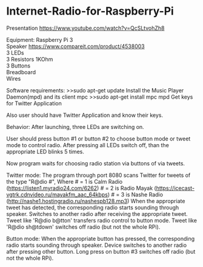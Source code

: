 # Internet-Radio-for-Raspberry-Pi

Presentation https://www.youtube.com/watch?v=QcSLtvohZh8

Equipment: 	Raspberry Pi 3 </br>
                      Speaker https://www.compareit.com/product/4538003 </br>
                      3 LEDs </br>
                      3 Resistors 1KOhm </br>
                      3 Buttons </br>
                      Breadboard </br>
                      Wires </br>

Software requirements: 
           >>sudo apt-get update 
           Install the Music Player Daemon(mpd) and its client mpc 
           >>sudo apt-get install mpc mpd Get keys for Twitter Application

Also user should have Twitter Application and know their keys.

Behavior: 
After launching, three LEDs are switching on. 

User should press button #1 or button #2 to choose button mode or tweet mode to control radio. After pressing all LEDs switch off, than the appropriate LED blinks 5 times. 

Now program waits for choosing radio station via buttons of via tweets.

Twitter mode: 
The program through port 8080 scans Twitter for tweets of the type "R@dio #", 
Where	 # = 1 is Calm Radio (https://listen1.myradio24.com/6262)
           # = 2 is Radio Mayak (https://icecast-vgtrk.cdnvideo.ru/mayakfm_aac_64kbps) 
           # = 3 is Nashe Radio (http://nashe1.hostingradio.ru/nashespb128.mp3) 
When the appropriate tweet has detected, the corresponding radio starts sounding through speaker. Switches to another radio after receiving the appropriate tweet. Tweet like 'R@dio b@tton' transfers radio control to button mode. Tweet like 'R@dio sh@tdown' switches off radio (but not the whole RPi).

Button mode: 
When the appropriate button has pressed, the corresponding radio starts sounding through speaker. Device switches to another radio after pressing other button. Long press on button #3 switches off radio (but not the whole RPi).


